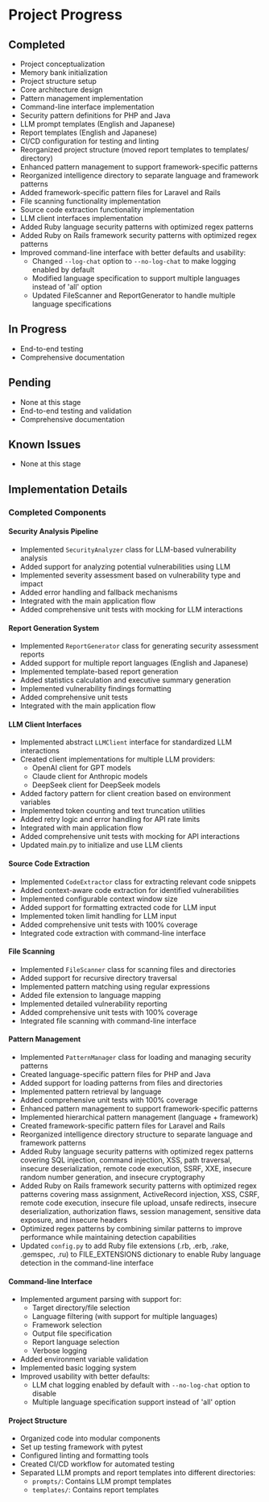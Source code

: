 # Project Progress

## Completed
- Project conceptualization
- Memory bank initialization
- Project structure setup
- Core architecture design
- Pattern management implementation
- Command-line interface implementation
- Security pattern definitions for PHP and Java
- LLM prompt templates (English and Japanese)
- Report templates (English and Japanese)
- CI/CD configuration for testing and linting
- Reorganized project structure (moved report templates to templates/ directory)
- Enhanced pattern management to support framework-specific patterns
- Reorganized intelligence directory to separate language and framework patterns
- Added framework-specific pattern files for Laravel and Rails
- File scanning functionality implementation
- Source code extraction functionality implementation
- LLM client interfaces implementation
- Added Ruby language security patterns with optimized regex patterns
- Added Ruby on Rails framework security patterns with optimized regex patterns
- Improved command-line interface with better defaults and usability:
  - Changed `--log-chat` option to `--no-log-chat` to make logging enabled by default
  - Modified language specification to support multiple languages instead of 'all' option
  - Updated FileScanner and ReportGenerator to handle multiple language specifications

## In Progress
- End-to-end testing
- Comprehensive documentation

## Pending
- None at this stage
- End-to-end testing and validation
- Comprehensive documentation

## Known Issues
- None at this stage

## Implementation Details

### Completed Components

#### Security Analysis Pipeline
- Implemented `SecurityAnalyzer` class for LLM-based vulnerability analysis
- Added support for analyzing potential vulnerabilities using LLM
- Implemented severity assessment based on vulnerability type and impact
- Added error handling and fallback mechanisms
- Integrated with the main application flow
- Added comprehensive unit tests with mocking for LLM interactions

#### Report Generation System
- Implemented `ReportGenerator` class for generating security assessment reports
- Added support for multiple report languages (English and Japanese)
- Implemented template-based report generation
- Added statistics calculation and executive summary generation
- Implemented vulnerability findings formatting
- Added comprehensive unit tests
- Integrated with the main application flow

#### LLM Client Interfaces
- Implemented abstract `LLMClient` interface for standardized LLM interactions
- Created client implementations for multiple LLM providers:
  - OpenAI client for GPT models
  - Claude client for Anthropic models
  - DeepSeek client for DeepSeek models
- Added factory pattern for client creation based on environment variables
- Implemented token counting and text truncation utilities
- Added retry logic and error handling for API rate limits
- Integrated with main application flow
- Added comprehensive unit tests with mocking for API interactions
- Updated main.py to initialize and use LLM clients

#### Source Code Extraction
- Implemented `CodeExtractor` class for extracting relevant code snippets
- Added context-aware code extraction for identified vulnerabilities
- Implemented configurable context window size
- Added support for formatting extracted code for LLM input
- Implemented token limit handling for LLM input
- Added comprehensive unit tests with 100% coverage
- Integrated code extraction with command-line interface

#### File Scanning
- Implemented `FileScanner` class for scanning files and directories
- Added support for recursive directory traversal
- Implemented pattern matching using regular expressions
- Added file extension to language mapping
- Implemented detailed vulnerability reporting
- Added comprehensive unit tests with 100% coverage
- Integrated file scanning with command-line interface

#### Pattern Management
- Implemented `PatternManager` class for loading and managing security patterns
- Created language-specific pattern files for PHP and Java
- Added support for loading patterns from files and directories
- Implemented pattern retrieval by language
- Added comprehensive unit tests with 100% coverage
- Enhanced pattern management to support framework-specific patterns
- Implemented hierarchical pattern management (language + framework)
- Created framework-specific pattern files for Laravel and Rails
- Reorganized intelligence directory structure to separate language and framework patterns
- Added Ruby language security patterns with optimized regex patterns covering SQL injection, command injection, XSS, path traversal, insecure deserialization, remote code execution, SSRF, XXE, insecure random number generation, and insecure cryptography
- Added Ruby on Rails framework security patterns with optimized regex patterns covering mass assignment, ActiveRecord injection, XSS, CSRF, remote code execution, insecure file upload, unsafe redirects, insecure deserialization, authorization flaws, session management, sensitive data exposure, and insecure headers
- Optimized regex patterns by combining similar patterns to improve performance while maintaining detection capabilities
- Updated `config.py` to add Ruby file extensions (.rb, .erb, .rake, .gemspec, .ru) to FILE_EXTENSIONS dictionary to enable Ruby language detection in the command-line interface

#### Command-line Interface
- Implemented argument parsing with support for:
  - Target directory/file selection
  - Language filtering (with support for multiple languages)
  - Framework selection
  - Output file specification
  - Report language selection
  - Verbose logging
- Added environment variable validation
- Implemented basic logging system
- Improved usability with better defaults:
  - LLM chat logging enabled by default with `--no-log-chat` option to disable
  - Multiple language specification support instead of 'all' option

#### Project Structure
- Organized code into modular components
- Set up testing framework with pytest
- Configured linting and formatting tools
- Created CI/CD workflow for automated testing
- Separated LLM prompts and report templates into different directories:
  - `prompts/`: Contains LLM prompt templates
  - `templates/`: Contains report templates
